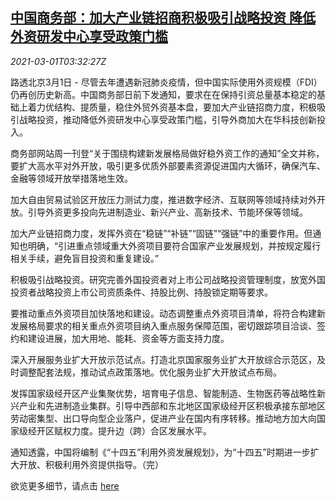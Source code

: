 <!--1614570872000-->
[中国商务部：加大产业链招商积极吸引战略投资 降低外资研发中心享受政策门槛](https://cn.reuters.com/article/china-moc-industrial-chain-0301-idCNKCS2AT14U)
------

<div><i>2021-03-01T03:32:27Z</i></div><p>路透北京3月1日 - 尽管去年遭遇新冠肺炎疫情，但中国实际使用外资规模（FDI）仍再创历史新高。中国商务部日前下发通知，要求在在保持引资总量基本稳定的基础上着力优结构、提质量，稳住外贸外资基本盘，要加大产业链招商力度，积极吸引战略投资，推动降低外资研发中心享受政策门槛，引导外商加大在华科技创新投入。</p><p>商务部网站周一刊登“关于围绕构建新发展格局做好稳外资工作的通知”全文并称，要扩大高水平对外开放，吸引更多优质外部要素资源促进国内大循环，确保汽车、金融等领域开放举措落地生效。</p><p>加大自由贸易试验区开放压力测试力度，推进数字经济、互联网等领域持续对外开放。引导外资更多投向先进制造业、新兴产业、高新技术、节能环保等领域。</p><p>加大产业链招商力度，发挥外资在“稳链”“补链”“固链”“强链”中的重要作用。但通知也明确，“引进重点领域重大外资项目要符合国家产业发展规划，并按规定履行相关手续，避免盲目投资和重复建设。”</p><p>积极吸引战略投资。研究完善外国投资者对上市公司战略投资管理制度，放宽外国投资者战略投资上市公司资质条件、持股比例、持股锁定期等要求。</p><p>要推动重点外资项目加快落地和建设。动态调整重点外资项目清单，将符合构建新发展格局要求的相关重点外资项目纳入重点服务保障范围，密切跟踪项目洽谈、签约和建设进展，加大用地、能耗、资金等方面支持力度。</p><p>深入开展服务业扩大开放示范试点。打造北京国家服务业扩大开放综合示范区，及时调整配套法规，推动试点政策落地。优化服务业扩大开放试点布局。</p><p>发挥国家级经开区产业集聚优势，培育电子信息、智能制造、生物医药等战略性新兴产业和先进制造业集群。引导中西部和东北地区国家级经开区积极承接东部地区劳动密集型、出口导向型企业落户，促进产业在国内有序转移。推动地方加大向国家级经开区赋权力度。提升边（跨）合区发展水平。</p><p>通知透露，中国将编制《“十四五”利用外资发展规划》，为“十四五”时期进一步扩大开放、积极利用外资提供指导。（完）</p><p>欲览更多细节，请点击 <a href="http://www.mofcom.gov.cn/article/ae/ai/202103/20210303041579.shtml">here</a></p>
